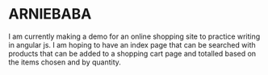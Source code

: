 # ARNIEBABA

I am currently making a demo for an online shopping site to practice writing in angular js.  I am hoping to have an index page that can be searched with products that can be added to a shopping cart page and totalled based on the items chosen and by quantity.
